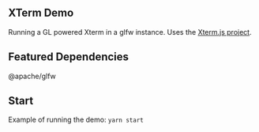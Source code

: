 ## XTerm Demo
Running a GL powered Xterm in a glfw instance. Uses the [Xterm.js project](https://github.com/xtermjs/xterm.js).

## Featured Dependencies
@apache/glfw

## Start
Example of running the demo:
`yarn start`